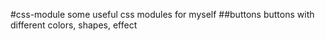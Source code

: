 #css-module
some useful css modules for myself
##buttons
buttons with different colors, shapes, effect

